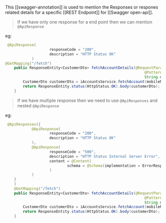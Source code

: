 This [[swagger-annotation]] is used to mention the Responses or respones related details for a specific [[REST Endpoint]] for [[Swagger open-api]].

> If we have only one response for a end point then we can mention `@ApiResponse`

eg:

```java
 @ApiResponse(
                    responseCode = "200",
                    description = "HTTP Status OK"
            )
@GetMapping("/fetch")
    public ResponseEntity<CustomerDto> fetchAccountDetails(@RequestParam
                                                               @Pattern(regexp="(^$|[0-9]{10})",message = "Mobile number must be 10 digits")
                                                               String mobileNumber) {
        CustomerDto customerDto = iAccountsService.fetchAccount(mobileNumber);
        return ResponseEntity.status(HttpStatus.OK).body(customerDto);
    }
```

> If we have multiple response then we need to use `@ApiResponses` and nested `@ApiResponse`

eg:

```java
 @ApiResponses({
            @ApiResponse(
                    responseCode = "200",
                    description = "HTTP Status OK"
            ),
            @ApiResponse(
                    responseCode = "500",
                    description = "HTTP Status Internal Server Error",
                    content = @Content(
                            schema = @Schema(implementation = ErrorResponseDto.class)
                    )
            )
    }
    )
    @GetMapping("/fetch")
    public ResponseEntity<CustomerDto> fetchAccountDetails(@RequestParam
                                                               @Pattern(regexp="(^$|[0-9]{10})",message = "Mobile number must be 10 digits")
                                                               String mobileNumber) {
        CustomerDto customerDto = iAccountsService.fetchAccount(mobileNumber);
        return ResponseEntity.status(HttpStatus.OK).body(customerDto);
    }
```